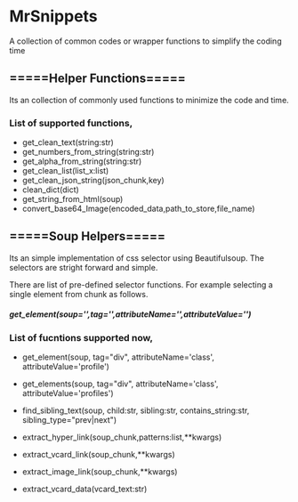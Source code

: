 # MrSnippets
A collection of common codes or wrapper functions to simplify the coding time

## =====Helper Functions=====

Its an collection of commonly used functions to minimize the code and time.

### List of supported functions,

* get_clean_text(string:str)
* get_numbers_from_string(string:str)
* get_alpha_from_string(string:str)
* get_clean_list(list_x:list)
* get_clean_json_string(json_chunk,key)
* clean_dict(dict)
* get_string_from_html(soup)
* convert_base64_Image(encoded_data,path_to_store,file_name)


## =====Soup Helpers=====

Its an simple implementation of css selector using Beautifulsoup. The selectors are stright forward and simple.

There are list of pre-defined selector functions. For example selecting a single element from chunk as follows.

##### get_element(soup='',tag='',attributeName='',attributeValue='')

### List of fucntions supported now,

* get_element(soup, tag="div", attributeName='class', attributeValue='profile')

* get_elements(soup, tag="div", attributeName='class', attributeValue='profiles')

* find_sibling_text(soup, child:str, sibling:str, contains_string:str, sibling_type="prev|next")

* extract_hyper_link(soup_chunk,patterns:list,**kwargs)

* extract_vcard_link(soup_chunk,**kwargs)

* extract_image_link(soup_chunk,**kwargs)

* extract_vcard_data(vcard_text:str)

